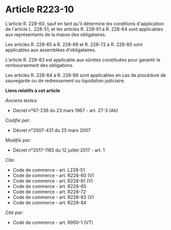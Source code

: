 # Article R223-10

L'article R. 228-60, sauf en tant qu'il détermine les conditions d'application de l'article L. 228-51, et les articles R.
228-61 à R. 228-64 sont applicables aux représentants de la masse des obligataires. 

Les articles R. 228-65 à R. 228-69 et R. 228-72 à R. 228-80 sont applicables aux assemblées d'obligataires. 

L'article R. 228-83 est applicable aux sûretés constituées pour garantir le remboursement des obligations. 

Les articles R. 228-84 à R. 228-86 sont applicables en cas de procédure de sauvegarde ou de redressement ou liquidation
judiciaire.

**Liens relatifs à cet article**

_Anciens textes_:

  - Décret n°67-236 du 23 mars 1967 - art. 27-3 (Ab)

_Codifié par_:

  - Décret n°2007-431 du 25 mars 2007

_Modifié par_:

  - Décret n°2017-1165 du 12 juillet 2017 - art. 1

_Cite_:

  - Code de commerce - art. L228-51
  - Code de commerce - art. R228-60 (V)
  - Code de commerce - art. R228-61 (V)
  - Code de commerce - art. R228-65
  - Code de commerce - art. R228-72
  - Code de commerce - art. R228-83 (V)
  - Code de commerce - art. R228-84

_Cité par_:

  - Code de commerce - art. R950-1 (VT)

